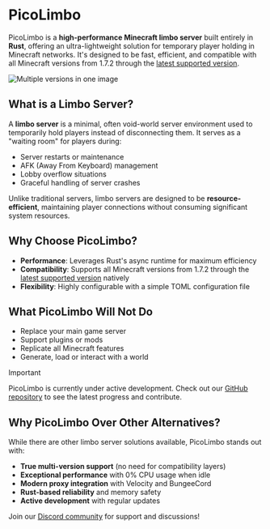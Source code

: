 # PicoLimbo

PicoLimbo is a **high-performance Minecraft limbo server** built entirely in **Rust**, offering an ultra-lightweight
solution for temporary player holding in Minecraft networks. It's designed to be fast, efficient, and compatible with
all Minecraft versions from 1.7.2 through the [latest supported version](./supported-versions).

![Multiple versions in one image](/PicoLimbo.png)

## What is a Limbo Server?

A **limbo server** is a minimal, often void-world server environment used to temporarily hold players instead of
disconnecting them. It serves as a "waiting room" for players during:

- Server restarts or maintenance
- AFK (Away From Keyboard) management
- Lobby overflow situations
- Graceful handling of server crashes

Unlike traditional servers, limbo servers are designed to be **resource-efficient**, maintaining player connections
without consuming significant system resources.

## Why Choose PicoLimbo?

- **Performance**: Leverages Rust's async runtime for maximum efficiency
- **Compatibility**: Supports all Minecraft versions from 1.7.2 through
  the [latest supported version](./supported-versions) natively
- **Flexibility**: Highly configurable with a simple TOML configuration file

## What PicoLimbo Will Not Do

- Replace your main game server
- Support plugins or mods
- Replicate all Minecraft features
- Generate, load or interact with a world

> [!IMPORTANT]
> PicoLimbo is currently under active development. Check out
> our [GitHub repository](https://github.com/Quozul/PicoLimbo) to see the latest progress and contribute.

## Why PicoLimbo Over Other Alternatives?

While there are other limbo server solutions available, PicoLimbo stands out with:

- **True multi-version support** (no need for compatibility layers)
- **Exceptional performance** with 0% CPU usage when idle
- **Modern proxy integration** with Velocity and BungeeCord
- **Rust-based reliability** and memory safety
- **Active development** with regular updates

Join our [Discord community](https://discord.gg/M2a9dxJPRy) for support and discussions!
